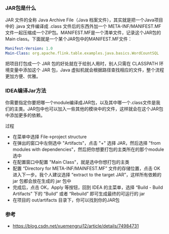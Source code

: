 ### JAR包是什么

JAR 文件的全称 Java Archive File（Java 档案文件），其实就是把一个Java项目中的 .java 文件编译成 .class 文件后的东西外加一个 META-INF/MANIFEST.MF 文件一起压缩成一个ZIP包。MANIFEST.MF是一个清单文件，记录这个JAR包的Main class。下面就是一个某个JAR包中的MANIFEST.MF文件：

```yaml
Manifest-Version: 1.0
Main-Class: org.apache.flink.table.examples.java.basics.WordCountSQL
```

把项目打包成一个 JAR 包的好处就在于给别人用时，别人只需在 CLASSPATH 环境变量中添加这个 JAR 包，Java 虚拟机就会根据路径查找相应的文件，整个流程更加方便、优雅。



### IDEA编译Jar方法

你需要指定你要把哪一个module编译成JAR包，以及其中哪一个.class文件是我们的主类。JAR包中也可以加入一些其他的模块中的文件，这样就会在这个JAR包中添加更多的依赖。

过程

- 在菜单中选择 File->project structure
- 在弹出的窗口中左侧选中 "Artifacts"，点击 "+" 选择 JAR，然后选择 "from modules with dependencies"，然后把你想要打包的主类所在的那个module选中
- 在配置窗口中配置 "Main Class"，就是选中你想打包的主类
- 配置 “Directory for META-INF/MAINFEST.MF” 文件的存储位置，点击 OK 进入下一步。我个人建议选择 “extract to the target JAR”，这样所有依赖的 jar 包都会放在生成的 jar 包中
- 完成后，点击 OK，Apply 等按钮，回到 IDEA 的主菜单，选择 “Build - Build Artifacts” 下的 “Build” 或者 “Rebuild” 即可生成最终的可运行的 jar
- 在项目的 out/artifacts 目录下，你可以找到你的JAR包





### 参考

- https://blog.csdn.net/xuemengrui12/article/details/74984731